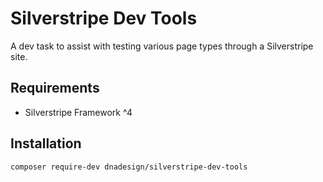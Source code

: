 # Silverstripe Dev Tools

A dev task to assist with testing various page types through a Silverstripe site.

## Requirements

- Silverstripe Framework ^4

## Installation

```
composer require-dev dnadesign/silverstripe-dev-tools
```
